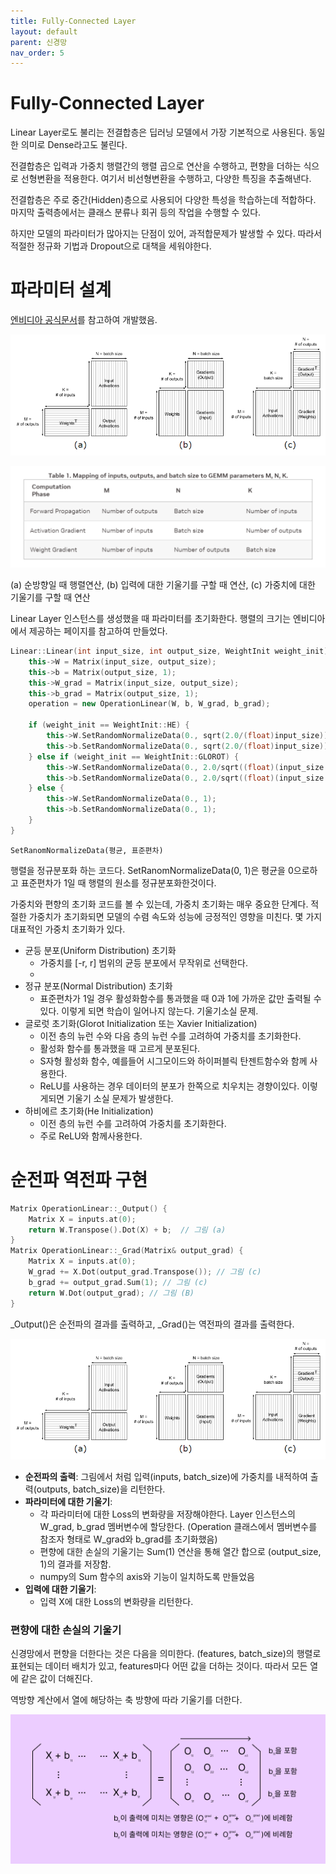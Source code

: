 ```yaml
---
title: Fully-Connected Layer
layout: default
parent: 신경망
nav_order: 5
---
```


# Fully-Connected Layer

Linear Layer로도 불리는 전결합층은 딥러닝 모델에서 가장 기본적으로 사용된다. 동일한 의미로 Dense라고도 불린다.

전결합층은 입력과 가중치 행렬간의 행렬 곱으로 연산을 수행하고, 편향을 더하는 식으로 선형변환을 적용한다. 여기서 비선형변환을 수행하고, 다양한 특징을 추출해낸다.

전결합층은 주로 중간(Hidden)층으로 사용되어 다양한 특성을 학습하는데 적합하다. 마지막 출력층에서는 클래스 분류나 회귀 등의 작업을 수행할 수 있다.

하지만 모델의 파라미터가 많아지는 단점이 있어, 과적합문제가 발생할 수 있다. 따라서 적절한 정규화 기법과 Dropout으로 대책을 세워야한다.





# 파라미터 설계

[엔비디아 공식문서](https://docs.nvidia.com/deeplearning/performance/dl-performance-fully-connected/index.html)를 참고하여 개발했음.



![](../../assets/images/dnn/04_01.PNG)

![](../../assets/images/dnn/04_02.png)

(a) 순방향일 때 행렬연산, (b) 입력에 대한 기울기를 구할 때 연산, (c) 가중치에 대한 기울기를 구할 때 연산



Linear Layer 인스턴스를 생성했을 때 파라미터를 초기화한다. 행렬의 크기는 엔비디아에서 제공하는 페이지를 참고하여 만들었다.

```C++
Linear::Linear(int input_size, int output_size, WeightInit weight_init) {
    this->W = Matrix(input_size, output_size);
    this->b = Matrix(output_size, 1);
    this->W_grad = Matrix(input_size, output_size);
    this->b_grad = Matrix(output_size, 1);
    operation = new OperationLinear(W, b, W_grad, b_grad);
    
    if (weight_init == WeightInit::HE) {
        this->W.SetRandomNormalizeData(0., sqrt(2.0/(float)input_size));
        this->b.SetRandomNormalizeData(0., sqrt(2.0/(float)input_size));
    } else if (weight_init == WeightInit::GLOROT) {
        this->W.SetRandomNormalizeData(0., 2.0/sqrt((float)(input_size + output_size)));
        this->b.SetRandomNormalizeData(0., 2.0/sqrt((float)(input_size + output_size)));
    } else {
        this->W.SetRandomNormalizeData(0., 1);
        this->b.SetRandomNormalizeData(0., 1);
    }
}
```

```
SetRanomNormalizeData(평균, 표준편차)
```

행렬을 정규분포화 하는 코드다. SetRanomNormalizeData(0, 1)은 평균을 0으로하고 표준편차가 1일 때 행렬의 원소를 정규분포화한것이다.

가중치와 편향의 초기화 코드를 볼 수 있는데, 가중치 초기화는 매우 중요한 단계다. 적절한 가중치가 초기화되면 모델의 수렴 속도와 성능에 긍정적인 영향을 미친다. 몇 가지 대표적인 가중치 초기화가 있다.



* 균등 분포(Uniform Distribution) 초기화
  * 가중치를 [-r, r] 범위의 균등 분포에서 무작위로 선택한다.
  * 
* 정규 분포(Normal Distribution) 초기화
  * 표준편차가 1일 경우 활성화함수를 통과했을 때 0과 1에 가까운 값만 출력될 수 있다. 이렇게 되면 학습이 일어나지 않는다. 기울기소실 문제.
* 글로럿 초기화(Glorot Initialization 또는 Xavier Initialization)
  * 이전 층의 뉴런 수와 다음 층의 뉴런 수를 고려하여 가중치를 초기화한다.
  * 활성화 함수를 통과했을 때 고르게 분포된다.
  * S자형 활성화 함수, 예를들어 시그모이드와 하이퍼블릭 탄젠트함수와 함께 사용한다.
  * ReLU를 사용하는 경우 데이터의 분포가 한쪽으로 치우치는 경향이있다. 이렇게되면 기울기 소실 문제가 발생한다.
* 하비에르 초기화(He Initialization)
  * 이전 층의 뉴런 수를 고려하여 가중치를 초기화한다.
  * 주로 ReLU와 함께사용한다.



# 순전파 역전파 구현

```C++
Matrix OperationLinear::_Output() {
    Matrix X = inputs.at(0);
    return W.Transpose().Dot(X) + b;  // 그림 (a)
}
Matrix OperationLinear::_Grad(Matrix& output_grad) {
    Matrix X = inputs.at(0);
    W_grad += X.Dot(output_grad.Transpose()); // 그림 (c)
    b_grad += output_grad.Sum(1); // 그림 (c)
    return W.Dot(output_grad); // 그림 (B)
}
```

_Output()은 순전파의 결과를 출력하고, _Grad()는 역전파의 결과를 출력한다.

![](../../assets/images/dnn/04_01.PNG)

* **순전파의 출력**: 그림에서 처럼 입력(inputs, batch_size)에 가중치를 내적하여 출력(outputs, batch_size)을 리턴한다.
* **파라미터에 대한 기울기**:
  * 각 파라미터에 대한 Loss의 변화량을 저장해야한다. Layer 인스턴스의 W_grad, b_grad 멤버변수에 할당한다. (Operation 클래스에서 멤버변수를 참조자 형태로 W_grad와 b_grad를 초기화했음)
  *  편향에 대한 손실의 기울기는 Sum(1) 연산을 통해 열간 합으로 (output_size, 1)의 결과를 저장함.
    * numpy의 Sum 함수의 axis와 기능이 일치하도록 만들었음
* **입력에 대한 기울기**:
  * 입력 X에 대한 Loss의 변화량을 리턴한다. 



### 편향에 대한 손실의 기울기

신경망에서 편향을 더한다는 것은 다음을 의미한다. (features, batch_size)의 행렬로 표현되는 데이터 배치가 있고, features마다 어떤 값을 더하는 것이다. 따라서 모든 열에 같은 값이 더해진다.

역방향 계산에서 열에 해당하는 축 방향에 따라 기울기를 더한다. 

![](../../assets/images/dnn/04_03.PNG)



